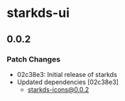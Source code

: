 # starkds-ui

## 0.0.2

### Patch Changes

- 02c38e3: Initial release of starkds
- Updated dependencies [02c38e3]
  - starkds-icons@0.0.2
